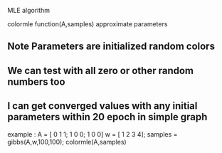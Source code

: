 MLE algorithm

colormle function(A,samples) approximate parameters

## Note Parameters are initialized random colors
## We can test with all zero or other random numbers too
## I can get converged values with any initial parameters within 20 epoch in simple graph

example :
A = [ 0 1 1; 1 0 0; 1 0 0]
w = [ 1 2 3 4];
samples = gibbs(A,w,100,100);
colormle(A,samples)
